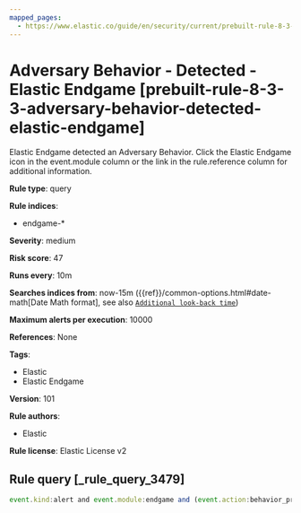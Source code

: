 ```yaml
---
mapped_pages:
  - https://www.elastic.co/guide/en/security/current/prebuilt-rule-8-3-3-adversary-behavior-detected-elastic-endgame.html
---
```


# Adversary Behavior - Detected - Elastic Endgame [prebuilt-rule-8-3-3-adversary-behavior-detected-elastic-endgame]

Elastic Endgame detected an Adversary Behavior. Click the Elastic Endgame icon in the event.module column or the link in the rule.reference column for additional information.

**Rule type**: query

**Rule indices**:

* endgame-*

**Severity**: medium

**Risk score**: 47

**Runs every**: 10m

**Searches indices from**: now-15m ({{ref}}/common-options.html#date-math[Date Math format], see also [`Additional look-back time`](docs-content://solutions/security/detect-and-alert/create-detection-rule.md#rule-schedule))

**Maximum alerts per execution**: 10000

**References**: None

**Tags**:

* Elastic
* Elastic Endgame

**Version**: 101

**Rule authors**:

* Elastic

**Rule license**: Elastic License v2

## Rule query [_rule_query_3479]

```js
event.kind:alert and event.module:endgame and (event.action:behavior_protection_event or endgame.event_subtype_full:behavior_protection_event)
```


